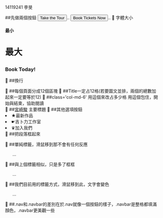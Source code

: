 14119241 李旻

##先做兩個按鈕
<button type='button'>Take the Tour</button>..
<button type='button'>Book Tickets Now</button>..
	字體大小<h4> <h4/>最小  <h1> <h1/>最大
<h3>Book Today!</h3>
	##換行 <p> </p>
	##每個頁面分成12個區塊
	##Title一定占12格(若要圖文並排，兩個的總數加起來一定要等於12)
	##class='col-md-6' 用這個來改占多少格
用這個包住，開始與結束，協助閱讀<div class='row'> </div>
	##<a class="navbar-brand" href="/">宮崎駿</a> 主要標題
	##其他選項按鈕
<li><a herf="ticket.html">★最新作品</a></li>
<li><a herf="station.html">☛吉卜力工作室</a></li>
    <li><a herf="about.html">♛加入我們</li>
	##把段落框起來<p class="well">
	##單純標籤，滑鼠移到那不會有任何反應<ul class='nav '>...</ul>
	##與上個標籤相似，只是多了框框<ul class='nav nav-tabs'>...</ul>
	##我們目前用的標籤方式，滑鼠移到此，文字會變色<ul class='nav navbar-nav navbar-right'>…</ul>
	##.nav和.navbar的差別在於.nav就像一個按鈕的樣子，.navbar是整格都填滿顏色，.navbar更美觀一些

